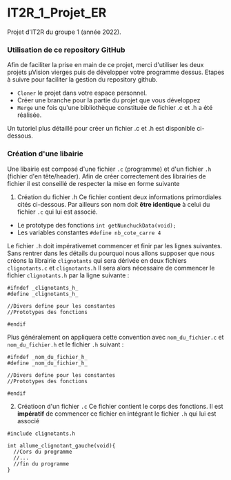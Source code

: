 # IT2R_1_Projet_ER
Projet d'IT2R du groupe 1 (année 2022).

### Utilisation de ce repository GitHub
Afin de faciliter la prise en main de ce projet, merci d'utiliser les deux projets µVision vierges puis de développer votre programme dessus.
Etapes à suivre pour faciliter la gestion du repository github.
- `Cloner` le projet dans votre espace personnel.
- Créer une branche pour la partie du projet que vous développez
- `Merge` une fois qu'une bibliothèque constituée de fichier .c et .h a été réalisée.

Un tutoriel plus détaillé pour créer un fichier .c et .h est disponible ci-dessous.

### Création d'une libairie
Une libairie est composé d'une fichier `.c` (programme) et d'un fichier `.h` (fichier d'en tête/header).
Afin de créer correctement des librairies de fichier il est conseillé de respecter la mise en forme suivante

1. Création du fichier .h
Ce fichier contient deux informations primordiales cités ci-dessous. Par ailleurs son nom doit **être identique** à celui du fichier `.c` qui lui est associé.
- Le prototype des fonctions
```int getNunchuckData(void);```
- Les variables constantes
```#define nb_cote_carre 4```

Le fichier `.h` doit impérativemet commencer et finir par les lignes suivantes. Sans rentrer dans les détails du pourquoi nous allons supposer que nous créons la librairie `clignotants` qui sera dérivée en deux fichiers `clignotants.c` et `clignotants.h`
Il sera alors nécessaire de commencer le fichier `clignotants.h` par la ligne suivante :
```
#ifndef _clignotants_h_
#define _clignotants_h_

//Divers define pour les constantes
//Prototypes des fonctions

#endif
```

Plus généralement on appliquera cette convention avec `nom_du_fichier.c` et `nom_du_fichier.h` et le fichier `.h` suivant : 
```
#ifndef _nom_du_fichier_h_
#define _nom_du_fichier_h_

//Divers define pour les constantes
//Prototypes des fonctions

#endif
```

2. Créatioon d'un fichier `.c`
Ce fichier contient le corps des fonctions. Il est **impératif** de commencer ce fichier en intégrant le fichier `.h` qui lui est associé
```
#include clignotants.h

int allume_clignotant_gauche(void){
  //Cors du programme 
  //...
  //fin du programme
}
```
